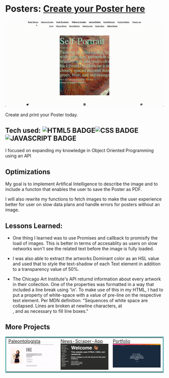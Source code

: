# Posters: <a href="https://chicagoposters.netlify.app/" target="_blank">Create your Poster here</a>
<a href="" target="_blank"><img src="https://github.com/heyjochen/Posters-Chicago/blob/main/assets/README.gif?raw=true"/></a>


Create and print your Poster today.

## Tech used: ![HTML5 BADGE](https://img.shields.io/static/v1?label=|&message=HTML5&color=23555f&style=flat-square&logo=html5)![CSS BADGE](https://img.shields.io/static/v1?label=|&message=CSS3&color=285f65&style=flat-square&logo=css3)![JAVASCRIPT BADGE](https://img.shields.io/static/v1?label=|&message=JAVASCRIPT&color=3c7f5d&style=flat-square&logo=javascript)

I focused on expanding my knowledge in Object Oriented Programming using an API

## Optimizations
My goal is to implement Artifical Intelligence to describe the image and to include a functon that enables the user to save the Poster as PDF.

I will also rewrite my functions to fetch images to make the user experience better for user on slow data plans and handle errors for posters without an image.


## Lessons Learned:
+ One thing I learned was to use Promises and callback to promisify the load of images. This is better in terms of accesablity as users on slow networks won't see the related text before the image is fully loaded.

+ I was also able to extract the artworks Dominant color as an HSL value and used that to style the text-shadow of each Text element in addition to a transparency value of 50%.

+ The Chicago Art Institute's API returnd information about every artwork in their collection. One of the properties was formatted in a way that included a line break using '\n'. To make use of this in my HTML, I had to put a property of white-space with a value of pre-line on the respective text element. Per MDN definition: 
"Sequences of white space are collapsed. Lines are broken at newline characters, at <br>, and as necessary to fill line boxes." 







## More Projects



<table bordercolor="#66b2b2">
  
  <tr>
    <td width="33.3%" valign="top">
<a target="_blank" href="https://paleontologista.com/"> Paleontologista</a>
        <br />
      <a target="_blank" href="https://paleontologista.com/">
            <img src="https://github.com/heyjochen/heyjochen/blob/main/assets/Website_Jingmai-OConnor-5fps.gif" width="100%"  alt=""/>
        </a>
    </td>
    <td width="33.3%" valign="top">
<a target="_blank" href="https://github.com/heyjochen/News-Scraper-App">News-Scraper-App</a>
      <br />
        <a target="_blank" href="https://github.com/heyjochen/News-Scraper-App">
          <img src="https://github.com/heyjochen/News-Scraper-App/blob/main/assets/readme.gif?raw=true" width="100%" alt=""/>
        </a>
    </td>
    <td width="33.3%" valign="top">
<a target="_blank" href="https://stierberger.com/">Portfolio</a>
        <br />
        <a target="_blank" href="https://stierberger.com/">
          <img src="https://github.com/heyjochen/heyjochen/blob/main/assets/Website_Jochen-Stierberger-5fps.gif" width="100%" alt=""/>
        </a>
    </td>
  </tr>
</table>
